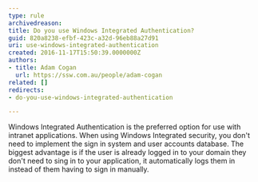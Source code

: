 ```yaml
---
type: rule
archivedreason: 
title: Do you use Windows Integrated Authentication?
guid: 820a8238-efbf-423c-a32d-96eb88a27d91
uri: use-windows-integrated-authentication
created: 2016-11-17T15:50:39.0000000Z
authors:
- title: Adam Cogan
  url: https://ssw.com.au/people/adam-cogan
related: []
redirects:
- do-you-use-windows-integrated-authentication

---
```



<p class="ssw15-rteElement-P">Windows Integrated Authentication is the preferred option for use with intranet applications. When using Windows Integrated security, you don't need to implement the sign in system and user accounts database. The biggest advantage is if the user is already logged in to your domain they don't need to sing in to your application, it automatically logs them in instead of them having to sign in manually.<br></p>
<br><excerpt class='endintro'></excerpt><br>



